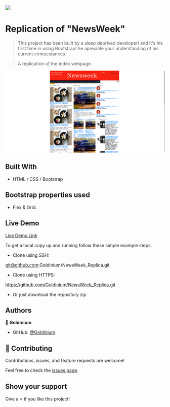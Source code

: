 ![](https://img.shields.io/badge/Microverse-blueviolet)

# Replication of "NewsWeek"

> This project has been built by a sleep deprived developer! and it's his first time in using Bootstrap! he apreciate your understanding of his current cirmucstances.

> A replication of the index webpage.

![screenshot](./images/screenshot.png)

## Built With

- HTML / CSS / Bootstrap

## Bootstrap properties used

- Flex & Grid.

## Live Demo

[Live Demo Link](https://goldinium.github.io/NewsWeek_Replica/)

To get a local copy up and running follow these simple example steps.

- Clone using SSH:

git@github.com:Goldinium/NewsWeek_Replica.git

- Clone using HTTPS:

https://github.com/Goldinium/NewsWeek_Replica.git

- Or just download the repository zip

## Authors

👤 **Goldinium**
- GitHub: [@Goldinium](https://github.com/Goldinium)

## 🤝 Contributing

Contributions, issues, and feature requests are welcome!

Feel free to check the [issues page](https://github.com/Goldinium/NewsWeek_Replica/issues).

## Show your support

Give a ⭐️ if you like this project!

